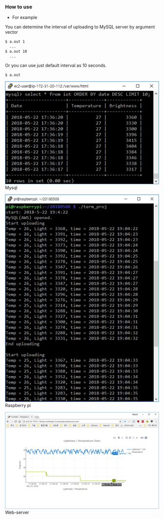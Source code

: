 ### How to use

* For example

You can determine the interval of uploading to MySQL server by argument vector
```
$ a.out 1
  ...
$ a.out 10
  ...
```
Or you can use just default interval as 10 seconds.
```
$ a.out
```

![MySQL](./image/MySQL.jpg)
Mysql

![Running](./image/Running.jpg)
Raspberry pi

![web](./image/web.jpg)
Web-server
